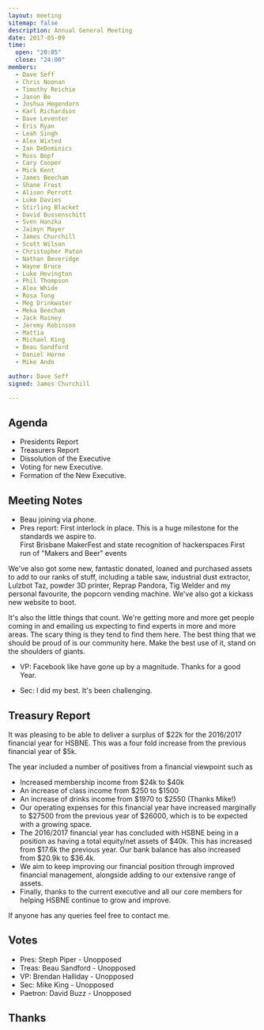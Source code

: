 ```yaml
---
layout: meeting
sitemap: false
description: Annual General Meeting
date: 2017-05-09
time:
  open: "20:05"
  close: "24:00"
members:
  - Dave Seff
  - Chris Noonan
  - Timothy Reichie
  - Jason Be
  - Joshua Hogendorn
  - Karl Richardson
  - Dave Leventer
  - Eris Ryan
  - Leah Singh
  - Alex Wixted
  - Ian DeDominics
  - Ross Bopf
  - Cary Cooper
  - Mick Kent
  - James Beecham
  - Shane Frost
  - Alison Perrott
  - Luke Davies
  - Stirling Blacket
  - David Bussenschitt
  - Sven Hanzka
  - Jaimyn Mayer
  - James Churchill
  - Scott Wilson
  - Christopher Paton
  - Nathan Beveridge
  - Wayne Bruce
  - Luke Hovington
  - Phil Thompson
  - Alex Whide
  - Rosa Tong
  - Meg Drinkwater
  - Meka Beecham
  - Jack Rainey
  - Jeremy Robinson
  - Mattia
  - Michael King
  - Beau Sandford
  - Daniel Horne
  - Mike Ando

author: Dave Seff
signed: James Churchill

---
```


## Agenda

 -  Presidents Report
 -  Treasurers Report
 -  Dissolution of the Executive
 -  Voting for new Executive.
 -  Formation of the New Executive.

## Meeting Notes

 - Beau joining via phone. 
 - Pres report:
  First interlock in place.  This is a huge milestone for the standards we aspire to.  
  First Brisbane MakerFest and state recognition of hackerspaces
  First run of "Makers and Beer" events

  We've also got some new, fantastic donated, loaned and purchased assets to add to our ranks of stuff, including a table saw, industrial dust extractor, Lulzbot Taz, powder 3D printer, Reprap Pandora, Tig Welder and my personal favourite, the popcorn vending machine.   We've also got a kickass new website to boot.  

  It's also the little things that count.   We're getting more and more get people coming in and emailing us expecting to find experts in more and more areas.  The scary thing is they tend to find them here.  The best thing that we should be proud of is our community here.   Make the best use of it, stand on the shoulders of giants.

 - VP: Facebook like have gone up by a magnitude. Thanks for a good Year. 

 - Sec: I did my best. It's been challenging. 

## Treasury Report
 It was pleasing to be able to deliver a surplus of $22k for the 2016/2017 financial year for HSBNE. This was a four fold increase from the previous financial year of $5k. 

 The year included a number of positives from a financial viewpoint such as
  - Increased membership income from $24k to $40k
  - An increase of class income from $250 to $1500
  - An increase of drinks income from $1970 to $2550 (Thanks Mike!)
  - Our operating expenses for this financial year have increased marginally to $27500 from the previous year of $26000, which is to be expected with a growing space.
  - The 2016/2017 financial year has concluded with HSBNE being in a position as having a total equity/net assets of $40k. This has increased from $17.6k the previous year. Our bank balance has also increased from $20.9k to $36.4k.
  - We aim to keep improving our financial position through improved financial management, alongside adding to our extensive range of assets.
  - Finally, thanks to the current executive and all our core members for helping HSBNE continue to grow and improve.
  
 If anyone has any queries feel free to contact me.


## Votes
 - Pres: Steph Piper - Unopposed
 - Treas: Beau Sandford - Unopposed
 - VP: Brendan Halliday - Unopposed
 - Sec: Mike King - Unopposed
 - Paetron: David Buzz - Unopposed

## Thanks
